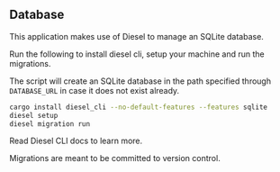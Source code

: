 ## Database

This application makes use of Diesel to manage an SQLite database.

Run the following to install diesel cli, setup your machine and run the migrations.

The script will create an SQLite database in the path specified through `DATABASE_URL` in case it does not exist already.

```sh
cargo install diesel_cli --no-default-features --features sqlite
diesel setup
diesel migration run
```

Read Diesel CLI docs to learn more.

Migrations are meant to be committed to version control.